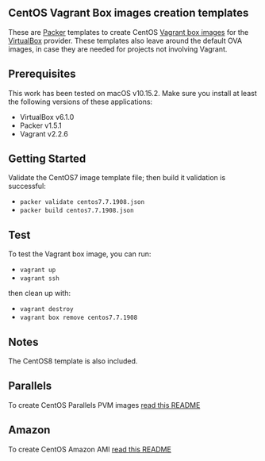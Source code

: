 ## CentOS Vagrant Box images creation templates

These are [Packer](http://www.packer.io/) templates to create CentOS [Vagrant box images](https://www.vagrantup.com/docs/boxes.html) for the [VirtualBox](https://www.virtualbox.org/) provider. These templates also leave around the default OVA images, in case they are needed for projects not involving Vagrant. 

## Prerequisites
This work has been tested on macOS v10.15.2. Make sure you install at least the following versions of these applications:
  * VirtualBox v6.1.0
  * Packer v1.5.1
  * Vagrant v2.2.6

## Getting Started
Validate the CentOS7 image template file; then build it validation is successful:
  * `packer validate centos7.7.1908.json`
  * `packer build centos7.7.1908.json`

## Test
To test the Vagrant box image, you can run:
  * `vagrant up`
  * `vagrant ssh`

then clean up with:
  * `vagrant destroy`
  * `vagrant box remove centos7.7.1908`

## Notes
The CentOS8 template is also included. 

## Parallels
To create CentOS Parallels PVM images [read this README](https://github.com/lencap/osimages/blob/master/centos/PVM.md)

## Amazon
To create CentOS Amazon AMI [read this README](https://github.com/lencap/osimages/blob/master/centos/AMI.md)